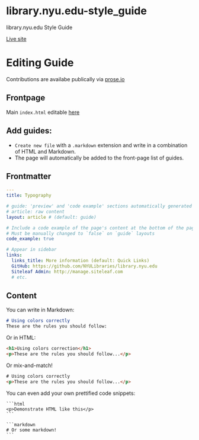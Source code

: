 # library.nyu.edu-style_guide
library.nyu.edu Style Guide

[Live site](//nyulibraries.github.io/library.nyu.edu-style_guide/)


# Editing Guide

Contributions are availabe publically via [prose.io](https://prose.io/#NYULibraries/library.nyu.edu-style_guide)

## Frontpage

Main `index.html` editable [here](https://github.com/NYULibraries/library.nyu.edu-style_guide/blob/gh-pages/index.html)

## Add guides:
* `Create new file` with a `.markdown` extension and write in a combination of HTML and Markdown.
* The page will automatically be added to the front-page list of guides.

## Frontmatter
```yml
---
title: Typography

# guide: 'preview' and 'code example' sections automatically generated
# article: raw content
layout: article # (default: guide)

# Include a code example of the page's content at the bottom of the page
# Must be manually changed to `false` on `guide` layouts
code_example: true

# Appear in sidebar
links:
  links_title: More information (default: Quick Links)
  GitHub: https://github.com/NYULibraries/library.nyu.edu
  Siteleaf Admin: http://manage.siteleaf.com
  # etc.
```

## Content

You can write in Markdown:
```markdown
# Using colors correctly
These are the rules you should follow:
```

Or in HTML:
```HTML
<h1>Using colors correction</h1>
<p>These are the rules you should follow...</p>
```

Or mix-and-match!
```HTML
# Using colors correctly
<p>These are the rules you should follow...</p>
```

You can even add your own prettified code snippets:
<pre lang="no-highlight"><code>```html
&lt;p&gt;Demonstrate HTML like this&lt;/p&gt;
```

```markdown
# Or some markdown!
```
</code></pre>
